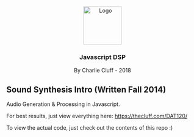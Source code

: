 ﻿<br />
<p align="center">
    <img src="https://upload.wikimedia.org/wikipedia/commons/6/6a/JavaScript-logo.png" alt="Logo" width="100" height="100">

  <h3 align="center">Javascript DSP</h3>

  <p align="center">
    By Charlie Cluff - 2018
  </p>
</p>

## Sound Synthesis Intro (Written Fall 2014)

Audio Generation & Processing in Javascript.

For best results, just view everything here: <a href="https://thecluff.com/DAT120/">https://thecluff.com/DAT120/</a>

To view the actual code, just check out the contents of this repo :)

